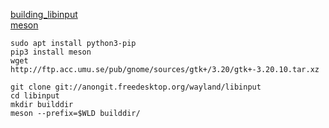 [building_libinput](https://wayland.freedesktop.org/libinput/doc/latest/building_libinput.html)  
[meson](https://github.com/mesonbuild/meson)
```
sudo apt install python3-pip
pip3 install meson
wget http://ftp.acc.umu.se/pub/gnome/sources/gtk+/3.20/gtk+-3.20.10.tar.xz

git clone git://anongit.freedesktop.org/wayland/libinput
cd libinput
mkdir builddir
meson --prefix=$WLD builddir/
```
